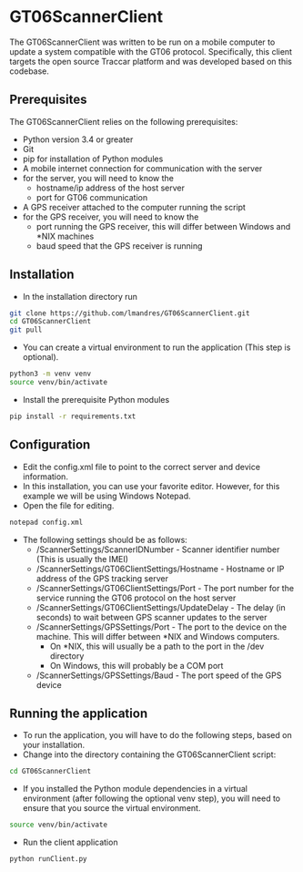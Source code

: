 # GT06ScannerClient

The GT06ScannerClient was written to be run on a mobile computer to update a system compatible with the GT06 protocol.  Specifically, this client targets the open source Traccar platform and was developed based on this codebase.

## Prerequisites

The GT06ScannerClient relies on the following prerequisites:

* Python version 3.4 or greater
* Git
* pip for installation of Python modules
* A mobile internet connection for communication with the server
* for the server, you will need to know the
  * hostname/ip address of the host server
  * port for GT06 communication
* A GPS receiver attached to the computer running the script
* for the GPS receiver, you will need to know the
  * port running the GPS receiver, this will differ between Windows and *NIX machines
  * baud speed that the GPS receiver is running

## Installation

* In the installation directory run

```bash
git clone https://github.com/lmandres/GT06ScannerClient.git
cd GT06ScannerClient
git pull
```

* You can create a virtual environment to run the application (This step is optional).

```bash
python3 -m venv venv
source venv/bin/activate
```

* Install the prerequisite Python modules

```bash
pip install -r requirements.txt
```

## Configuration

* Edit the config.xml file to point to the correct server and device information.
* In this installation, you can use your favorite editor.  However, for this example we will be using Windows Notepad.
* Open the file for editing.

```bash
notepad config.xml
```

* The following settings should be as follows:
  * /ScannerSettings/ScannerIDNumber - Scanner identifier number (This is usually the IMEI)
  * /ScannerSettings/GT06ClientSettings/Hostname - Hostname or IP address of the GPS tracking server
  * /ScannerSettings/GT06ClientSettings/Port - The port number for the service running the GT06 protocol on the host server
  * /ScannerSettings/GT06ClientSettings/UpdateDelay - The delay (in seconds) to wait between GPS scanner updates to the server
  * /ScannerSettings/GPSSettings/Port - The port to the device on the machine.  This will differ between *NIX and Windows computers.
    * On *NIX, this will usually be a path to the port in the /dev directory
    * On Windows, this will probably be a COM port
  * /ScannerSettings/GPSSettings/Baud - The port speed of the GPS device

## Running the application

* To run the application, you will have to do the following steps, based on your installation.
* Change into the directory containing the GT06ScannerClient script:

```bash
cd GT06ScannerClient
```

* If you installed the Python module dependencies in a virtual environment (after following the optional venv step), you will need to ensure that you source the virtual environment.

```bash
source venv/bin/activate
```

* Run the client application

```bash
python runClient.py
```
